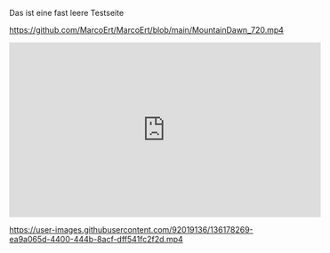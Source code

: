 Das ist eine fast leere Testseite

https://github.com/MarcoErt/MarcoErt/blob/main/MountainDawn_720.mp4
<iframe width="560" height="315"  src="https://www.youtube.com/embed/YOUR_VIDEO_CODE" frameborder="0" allowfullscreen></iframe>

https://user-images.githubusercontent.com/92019136/136178269-ea9a065d-4400-444b-8acf-dff541fc2f2d.mp4

